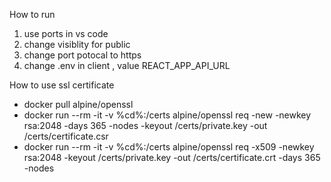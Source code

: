 How to run

1. use ports in vs code
2. change visiblity for public
3. change port potocal to https
4. change .env in client , value REACT_APP_API_URL

How to use ssl certificate

- docker pull alpine/openssl
- docker run --rm -it -v %cd%:/certs alpine/openssl req -new -newkey rsa:2048 -days 365 -nodes -keyout /certs/private.key -out /certs/certificate.csr
- docker run --rm -it -v %cd%:/certs alpine/openssl req -x509 -newkey rsa:2048 -keyout /certs/private.key -out /certs/certificate.crt -days 365 -nodes
